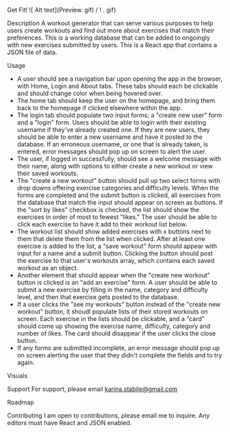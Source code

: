 Get Fit!
![ Alt text](Preview. gif) / ! [](Preview). gif)

Description
A workout generator that can serve various purposes to help users create workouts
and find out more about exercises that match their preferences. This is a working
database that can be added to ongoingly with new exercises submitted by users. This is a React app that contains a JSON file of data. 

Usage
- A user should see a navigation bar upon opening the app in the browser, with Home, 
Login and About tabs. These tabs should each be clickable and should change color when 
being hovered over. 
- The home tab should keep the user on the homepage, and bring them back to the homepage 
if clicked elsewhere within the app. 
- The login tab should populate two input forms; a "create new user" form and a "login" form.
Users should be able to login with their existing username if they've already created one. If 
they are new users, they should be able to enter a new username and have it posted to the database. If an erroneous username, or one that is already taken, is entered, error messages should pop up on screen to alert the user. 
- The user, if logged in successfully, should see a welcome message with their name, along with 
options to either create a new workout or view their saved workouts. 
- The "create a new workout" button should pull up two select forms with drop downs offering 
exercise categories and difficulty levels. When the forms are completed and the submit button is clicked, all exercises from the database that match the input should appear on screen as buttons. If the "sort by likes" checkbox is checked, the list should show the exercises in order of most to fewest "likes." The user should be able to click each exercise to have it add to their workout list below.
- The workout list should show added exercises with x buttons next to them that delete them from the list when clicked. After at least one exercise is added to the list, a "save workout" form should appear with input for a name and a submit button. Clicking the button should post the exercise to that user's workouts array, which contains each saved workout as an object. 
- Another element that should appear when the "create new workout" button is clicked is an "add an exercise" form. A user should be able to submit a new exercise by filling in the name, category and difficulty level, and then that exercise gets posted to the database. 
- If a user clicks the "see my workouts" button instead of the "create new workout" button, it shoudl populate lists of their stored workouts on screen. Each exercise in the lists should be clickable, and a "card" should come up showing the exercise name, difficulty, category and number of likes. The card should disappear if the user clicks the close button. 
- If any forms are submitted incomplete, an error message should pop up on screen alerting the user that they didn't complete the fields and to try again.

Visuals

Support
For support, please email karina.stabile@gmail.com

Roadmap

Contributing
I am open to contributions, please email me to inquire. Any editors must have React and JSON enabled. 